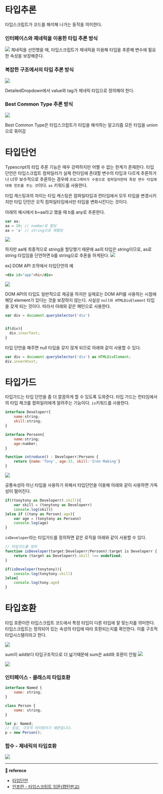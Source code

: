 # 타입추론

타입스크립트가 코드를 해석해 나가는 동작을 의미한다.

### 인터페이스와 제네릭을 이용한 타입 추론 방식
![](https://images.velog.io/images/ouo_yoonk/post/3a824772-d3b0-465e-ab17-3e915a16ab57/image.png)
제네릭을 선언했을 때, 타입스크립트가 제네릭을 이용해 타입을 추론해 변수에 필요한 속성을 보장해준다. 

### 복잡한 구조에서의 타입 추론 방식
![](https://images.velog.io/images/ouo_yoonk/post/3d9c6541-ea61-4d42-964a-17c6adeff868/image.png)

DetailedDropdown에서 value와 tag가 제네릭 타입으로 정의해야 한다.

### Best Common Type 추론 방식
![](https://images.velog.io/images/ouo_yoonk/post/b405a31a-2c5e-4733-ad1c-6ebdfa935e4f/image.png)

Best Common Type은 타입스크립트가 타입을 해석하는 알고리즘
모든 타입을 union으로 묶어감

# 타입단언
Typescript의 타입 추론 기능은 매우 강력하지만 어쩔 수 없는 한계가 존재한다. 타입 단언은 타입스크립트 컴파일러가 실제 런타임에 존대할 변수의 타입과 다르게 추론하거나 너무 보수적으로 추론하는 경우에 `프로그래머가 수동으로 컴파일러한테 특정 변수 타입에 대해 힌트를 주는 것`이다. `as` 키워드를 사용한다.

타입 캐스팅과의 차이는 타입 캐스팅은 컴파일타임과 런타임에서 모두 타입을 변경시키지만 타입 단언은 오직 컴파일타임에서만 타입을 변화시킨다는 것이다.

아래의 예시에서 b=aa라고 했을 때 b를 any로 추론한다.
``` javascript
var aa;
aa = 20; // number로 할당
aa = 'a' // string으로 재할당
```
![](https://images.velog.io/images/ouo_yoonk/post/8466dee4-ad46-4076-b891-85fde30cdc50/image.png)

하지만 aa에 최종적으로 string을 할당했기 때문에 aa의 타입은 string이므로, as로 string 타입임을 단언하면 b를 string으로 추론을 하게된다.
![](https://images.velog.io/images/ouo_yoonk/post/72a26af4-7355-41b5-8773-1b84d6d64431/image.png)


ex] DOM API 조작에서 타입단언의 예
``` html
<div id="app">hi</div>
```
![](https://images.velog.io/images/ouo_yoonk/post/9ed0253a-794f-4195-a133-4558a22147c6/image.png)

DOM API의 타입도 일반적으로 제공을 하지만 실제로는 DOM API를 사용하는 시점에 해당 element가 있다는 것을 보장하지 않는다. 사실상 `null와 HTMLDivElement` 타입을 갖게 되는 것이다. 
따라서 아래와 같은 패턴으로 사용한다.
``` javascript
var div = document.querySelector('div') 


if(div){
  div.innerText;
}
```

타입 단언을 해주면 null 타입을 갖지 않게 되므로 아래와 같이 사용할 수 있다.
``` javascript
var div = document.querySelector('div') as HTMLDivElement;
div.innerHtext;
```

# 타입가드
타입가드는 타입 단언을 좀 더 깔끔하게 할 수 있도록 도와준다. 타입 가드는 런타임에서의 타입 체크를 컴파일러에게 알려주는 기능이다. `is`키워드를 사용한다.

``` javascript
interface Developerr{
    name:string;
    skill:string;
}

interface Personn{
    name:string;
    age:number;
}

function introduce() : Developerr|Personn { 
    return {name:'Tony', age:33, skill:'Iron Making'}
}
```

![](https://images.velog.io/images/ouo_yoonk/post/c00b618a-60e1-4e33-b7dd-1f5a670ef90e/image.png)

공통속성아 아닌 타입을 사용하기 위해서 타입단언을 이용해 아래와 같이 사용하면 가독성이 떨어진다.

``` javascript
if((tonytony as Developerr).skill){
    var skill = (tonytony as Developerr)
    console.log(skill)
}else if ((tony as Person).age){
    var age = (tonytony as Personn)
    console.log(age)
}
```

`isDeveloper`라는 타입가드를 정의하면 같은 로직을 아래와 같이 사용할 수 있다.

``` javascript
// 타입가드를 정의
function isDeveloper(target:Developerr|Personn):target is Developerr {
    return (target as Developerr).skill !== undefined;
}

if(isDeveloper(tonytony)){
    console.log(tonytony.skill)
}else{
    console.log(tony.age)
}

```

# 타입호환
타입 호환이란 타입스크립트 코드에서 특정 타입이 다른 타입에 잘 맞는지를 의미한다. 타입스크립트는 정의되어 있는 속성의 타입에 따라 호환되는지를 확인한다. 이를 구조적 타입시스템이라고 한다.


![](https://images.velog.io/images/ouo_yoonk/post/287339b9-0b2d-4a84-b539-20cab580e2c6/image.png)

sum이 add보다 타입구조적으로 더 넓기때문에 sum은 add와 호환이 안됨
![](https://images.velog.io/images/ouo_yoonk/post/86ca401e-1ff3-4353-b798-c3126ab82d90/image.png)

![](https://images.velog.io/images/ouo_yoonk/post/9999b556-de22-4dca-a0e7-a423b52d31ec/image.png)


### 인터페이스 - 클래스의 타입호환
``` javascript
interface Named {
    name: string;
}

class Person {
    name: string;
}

let p: Named;
// 성공, 구조적 타이핑이기 때문입니다.
p = new Person();
```
### 함수 - 제네릭의 타입호환
![](https://images.velog.io/images/ouo_yoonk/post/08849795-2711-4066-ad37-c710d74a644d/image.png)



---
__📑 referece__
- [타입단언](https://hyunseob.github.io/2017/12/12/typescript-type-inteference-and-type-assertion/)
-   [인프런 - 타입스크립트 입문(캡틴판교)](https://www.inflearn.com/course/%ED%83%80%EC%9E%85%EC%8A%A4%ED%81%AC%EB%A6%BD%ED%8A%B8-%EC%9E%85%EB%AC%B8?inst=f1ae9299&utm_source=blog&utm_medium=githubio&utm_campaign=captianpangyo&utm_term=banner)